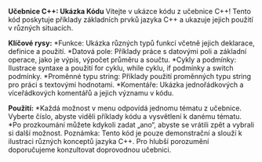 **Učebnice C++: Ukázka Kódu**
Vítejte v ukázce kódu z učebnice C++! Tento kód poskytuje příklady základních prvků jazyka C++ a ukazuje jejich použití v různých situacích.

**Klíčové rysy:**
*Funkce: Ukázka různých typů funkcí včetně jejich deklarace, definice a použití.
*Datová pole: Příklady práce s datovými poli a základní operace, jako je výpis, výpočet průměru a součtu.
*Cykly a podmínky: Ilustrace syntaxe a použití for cyklu, while cyklu, if podmínky a switch podmínky.
*Proměnné typu string: Příklady použití proměnných typu string pro práci s textovými hodnotami.
*Komentáře: Ukázka jednořádkových a víceřádkových komentářů a jejich významu v kódu.

**Použití:**
*Každá možnost v menu odpovídá jednomu tématu z učebnice. Vyberte číslo, abyste viděli příklady kódu a vysvětlení k danému tématu.
*Po prozkoumání můžete kdykoli zadat „ano“, abyste se vrátili zpět a vybrali si další možnost.
Poznámka:
Tento kód je pouze demonstrační a slouží k ilustraci různých konceptů jazyka C++. Pro hlubší porozumění doporučujeme konzultovat doprovodnou učebnici.
